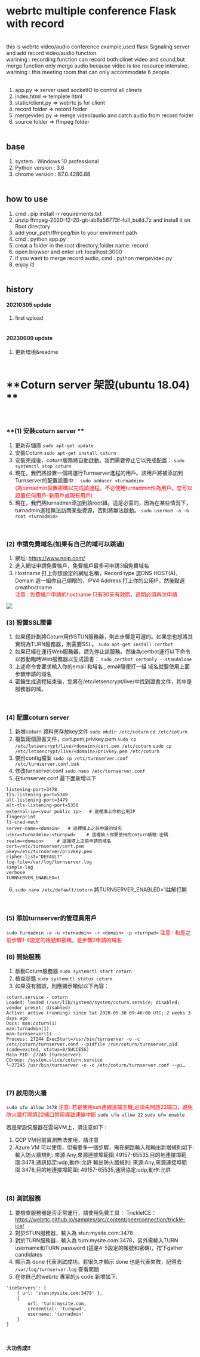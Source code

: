 # webrtc multiple conference Flask with record
<br>
this is webrtc video/audio conference example,used flask Signaling server and add record video/audio function.<br>
warining : recording function can record both clinet video and sound,but merge function only merge audio because video is too resource intensive.<br>
warining : this meeting room that can only accommodate 6 people.<br><br>


1. app.py => server used socketIO to control all clinets<br>
2. index.html => templete html<br>
3. static/client.py => webrtc js for client<br>
4. record folder => record folder<br>
5. mergevideo.py => merge video/audio and catch audio from record folder<br>
6. source folder => ffmpeg folder<br><br>

## base 
1. system : Windows 10 professional<br>
2. Python version : 3.6 <br>
3. chrome version : 87.0.4280.88<br><br>

## how to use
1. cmd : pip install -r requirements.txt<br>
2. unzip ffmpeg-2020-12-20-git-ab6a56773f-full_build.7z and install it on Root directory<br>
3. add your_path/ffmpeg/bin to your envirment path
4. cmd : python app.py<br>
5. creat a folder in the root directory,folder name: record<br>
6. open browser and enter url: localhost:3000<br>
7. if you want to merge record audio, cmd : python mergevideo.py<br>
8. enjoy it!<br><br>

## history

#### 20210305 update
1. first upload <br><br>

#### 20230609 update
1. 更新環境&readme <br><br>

# **Coturn server 架設(ubuntu 18.04) **
<br>

###  **(1)	 安裝coturn server **
1.	更新存儲庫
`sudo apt-get update`
2.	安裝Coturn
`sudo apt-get install coturn`
3.	安裝完成後，coturn服務將自動啟動。我們需要停止它以完成配置：
`sudo systemctl stop coturn`
4.	現在，我們將設置一個將運行Turnserver進程的用戶。該用戶將被添加到Turnserver的配置設置中：
`sudo adduser <turnadmin>`<br>
<font color=#FF0000>(為turnadmin設置密碼以完成該過程。不必使用turnadmin作為用戶。您可以設置任何用戶-新用戶或現有用戶)</font>
5.	現在，我們將turnadmin添加到該root組。這是必需的，因為在某些情況下，turnadmin進程無法訪問某些資源，否則將無法啟動。
`sudo usermod -a -G root <turnadmin>`<br>
<br>

### **(2)	申請免費域名(如果有自己的域可以跳過)**
1.	網址: https://www.noip.com/
2.	進入網址申請免費帳戶，免費帳戶最多可申請3組免費域名
3.	Hostname 打上你想設定的網址名稱，Record type 選DNS HOST(A)，Domain 選一組你自己順眼的，IPV4 Address 打上你的公用IP，然後點選creathostname <br>
<font color=#FF0000>注意 : 免費帳戶申請的hostname 只有30天有效期，過期必須再次申請</font>

![](http://10.10.19.21:888/server/../Public/Uploads/2021-02-22/603369a9edc69.png)
<br>

### (3)	 設置SSL證書
1.	如果僅計劃將Coturn用作STUN服務器，則此步驟是可選的。如果您也想將其實現為TURN服務器，則需要SSL。
`sudo apt-get install certbot`
2.	如果已經在運行Web服務器，請先停止該服務。然後為certbot運行以下命令以啟動臨時Web服務器以生成證書：
`sudo certbot certonly --standalone`
3.	上述命令會要求輸入你的email 和域名 , email隨便打一組 域名就要使用上面步驟申請的域名
4.	密鑰生成過程結束後，您將在/etc/letsencrypt/live/<domain>中找到證書文件，其中<domain>是服務器的域。
<br>

### (4)	配置coturn server
1.	新增coturn 資料夾存放key文件
`sudo mkdir /etc/coturn`
`cd /etc/coturn`
2.	複製兩個證書文件，cert.pem,privkey.pem
`sudo cp /etc/letsencrypt/live/<domain>/cert.pem /etc/coturn`
`sudo cp /etc/letsencrypt/live/<domain>/privkey.pem /etc/coturn`
3.	備份config檔案
`sudo cp /etc/turnserver.conf /etc/turnserver.conf.bak`
4.	修改turnserver.conf
`sudo nano /etc/turnserver.conf`
5.	在turnserver.conf 最下面新增以下
```
listening-port=3478
tls-listening-port=5349
alt-listening-port=3479
alt-tls-listening-port=5350
external-ip=<your public ip>   # 這裡填上你的公用IP
fingerprint
lt-cred-mech
server-name=<domain>   # 這裡填上之前申請的域名
user=<turnadmin>:<turnpwd>    # 這裡填上你要使用的coturn帳號:密碼
realm=<domain>     # 這裡填上之前申請的域名
cert=/etc/turnserver/cert.pem
pkey=/etc/turnserver/privkey.pem
cipher-list="DEFAULT"
log-file=/var/log/turnserver.log
simple-log
verbose
TURNSERVER_ENABLED=1
```
6.	`sudo nano /etc/default/coturn` 將TURNSERVER_ENABLED=1註解打開
<br>

### (5)	 添加turnserver的管理員用戶
`sudo turnadmin -a -u <turnadmin> -r <domain> -p <turnpwd>`
<font color=#FF0000>注意 : <turnadmin>和<turnpwd>是之前步驟1-4設定的帳號和密碼，<domain>是步驟2申請的域名</font>
<br>

### (6)	 開始服務
1.	啟動Coturn服務器
`sudo systemctl start coturn`
2.	檢查狀態
`sudo systemctl status coturn`
3.	如果沒有錯誤，則應顯示類似以下內容：
```
coturn.service - coturn
Loaded: loaded (/usr/lib/systemd/system/coturn.service; disabled; vendor preset: disabled)
Active: active (running) since Sat 2020-05-30 09:46:00 UTC; 2 weeks 3 days ago
Docs: man:coturn(1)
man:turnadmin(1)
man:turnserver(1)
Process: 27244 ExecStart=/usr/bin/turnserver -o -c /etc/coturn/turnserver.conf --pidfile /run/coturn/turnserver.pid (code=exited, status=0/SUCCESS)
Main PID: 27245 (turnserver)
CGroup: /system.slice/coturn.service
└─27245 /usr/bin/turnserver -o -c /etc/coturn/turnserver.conf --pi…
```
<br>

### (7)	啟用防火牆
`sudo ufw allow 3478`
<font color=#FF0000>注意: 若是使用ssh連線遠端主機,必須先開啟22端口，避免防火牆打開將22端口禁用導致連線中斷</font>
`sudo ufw allow 22`
`sudo ufw enable`

若是架設伺服器在雲端VM上，須注意如下 :
1.	GCP VM目前實測無法使用，請注意
2.	Azure VM 可以使用，但需要多一個步驟，需在網路輸入和輸出新增規則如下:
輸入防火牆規則:
來源:Any,來源連接埠範圍:49157-65535,目的地連接埠範圍:3478,通訊協定:udp,動作:允許
輸出防火牆規則:
來源:Any,來源連接埠範圍:3478,目的地連接埠範圍: 49157-65535,通訊協定:udp,動作:允許
<br>

### (8)	 測試服務
1.	要檢查服務器是否正常運行，請使用免費工具：
TrickleICE：https://webrtc.github.io/samples/src/content/peerconnection/trickle-ice/ 
2.	對於STUN服務器，輸入為 stun:mysite.com:3478
3.	對於TURN服務器，輸入為 turn:mysite.com:3478，另外需輸入TURN username和TURN password (這是4-5設定的帳號和密碼)，按下gather candidates
4.	顯示為 done 代表測試成功，若很久才顯示 done 也是代表失敗，記得去 `/var/log/turnserver.log` 查看問題
5.	在你自己的webrtc 專案的js code 新增如下:
```
'iceServers': [
	{ url: 'stun:mysite.com:3478' },
	{
		url: 'turn:mysite.com,
		credential: 'turnpwd',
		username: 'turnadmin'
	}
]
```
<br>

**大功告成!!**
